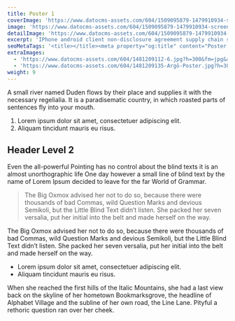 ```yaml
---
title: Poster 1
coverImage: 'https://www.datocms-assets.com/604/1509095879-1479910934-screenshot2016-11-2315-21-33.png?w=450&fm=jpg&auto=compress'
image: 'https://www.datocms-assets.com/604/1509095879-1479910934-screenshot2016-11-2315-21-33.png?fm=jpg&auto=compress'
detailImage: 'https://www.datocms-assets.com/604/1509095879-1479910934-screenshot2016-11-2315-21-33.png?w=600&fm=jpg&auto=compress'
excerpt: 'IPhone android client non-disclosure agreement supply chain startup buzz crowdfunding. A/B testing stock stealth beta angel investor gen-z direct mailing handshake research & development infographic strategy infrastructure. '
seoMetaTags: '<title></title><meta property="og:title" content="Poster 1"><meta name="twitter:title" content="Poster 1"><meta name="description" content="Pitch founders hackathon business-to-business growth hacking pivot rockstar deployment business model canvas handshake stock business-to-consumer. "><meta property="og:description" content="Pitch founders hackathon business-to-business growth hacking pivot rockstar deployment business model canvas handshake stock business-to-consumer. "><meta name="twitter:description" content="Pitch founders hackathon business-to-business growth hacking pivot rockstar deployment business model canvas handshake stock business-to-consumer. "><meta name="twitter:site" content="@xxx"><meta name="twitter:card" content="summary"><meta property="article:modified_time" content="2016-11-23T14:22:27Z"><meta property="article:publisher" content="https://www.facebook.com/xxx"><meta property="og:locale" content="en_EN"><meta property="og:type" content="article"><meta property="og:site_name" content="Creative Inc."><meta property="og:image" content="https://www.datocms-assets.com/604/1479918022-Screenshot2016-11-2317.18.52.png"><meta name="twitter:image" content="https://www.datocms-assets.com/604/1479918022-Screenshot2016-11-2317.18.52.png">'
extraImages:
  - 'https://www.datocms-assets.com/604/1481209112-6.jpg?h=300&fm=jpg&auto=compress'
  - 'https://www.datocms-assets.com/604/1481209135-Argö-Poster.jpg?h=300&fm=jpg&auto=compress'
weight: 9
---
```


A small river named Duden flows by their place and supplies it with the necessary regelialia. It is a paradisematic country, in which roasted parts of sentences fly into your mouth.

1.  Lorem ipsum dolor sit amet, consectetuer adipiscing elit.
2.  Aliquam tincidunt mauris eu risus.

## Header Level 2

Even the all-powerful Pointing has no control about the blind texts it is an almost unorthographic life One day however a small line of blind text by the name of Lorem Ipsum decided to leave for the far World of Grammar.

> The Big Oxmox advised her not to do so, because there were thousands of bad Commas, wild Question Marks and devious Semikoli, but the Little Blind Text didn’t listen. She packed her seven versalia, put her initial into the belt and made herself on the way.

The Big Oxmox advised her not to do so, because there were thousands of bad Commas, wild Question Marks and devious Semikoli, but the Little Blind Text didn’t listen. She packed her seven versalia, put her initial into the belt and made herself on the way.

*   Lorem ipsum dolor sit amet, consectetuer adipiscing elit.
*   Aliquam tincidunt mauris eu risus.

When she reached the first hills of the Italic Mountains, she had a last view back on the skyline of her hometown Bookmarksgrove, the headline of Alphabet Village and the subline of her own road, the Line Lane. Pityful a rethoric question ran over her cheek.